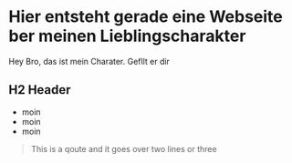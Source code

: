 # Hier entsteht gerade eine Webseite ber meinen Lieblingscharakter

Hey Bro, das ist mein Charater. Gefllt er dir

## H2 Header
* moin
* moin
* moin

> This is a qoute
> and it goes over two lines
> or three
